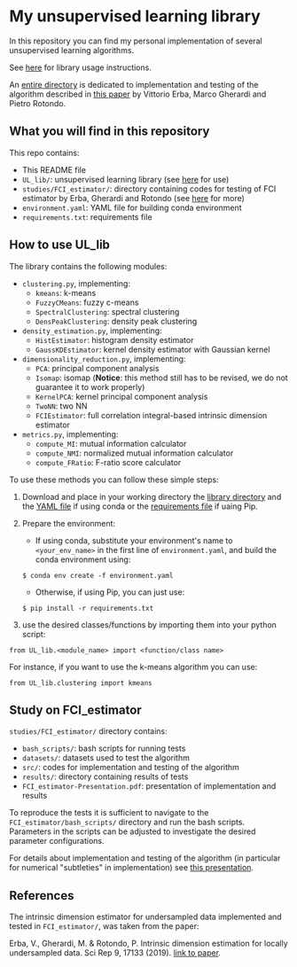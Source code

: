 # My unsupervised learning library

In this repository you can find my personal implementation of several unsupervised
learning algorithms.

See [here](#ref1) for library usage instructions.

An [entire directory](FCI_estimator) is dedicated to implementation and testing of
the algorithm described in [this paper][link1] by Vittorio Erba, Marco Gherardi and
Pietro Rotondo.


## What you will find in this repository

This repo contains:
- This README file
- `UL_lib/`: unsupervised learning library (see [here](#ref1) for use)
- `studies/FCI_estimator/`: directory containing codes for testing of FCI estimator by
Erba, Gherardi and Rotondo (see [here](#ref2) for more)
- `environment.yaml`: YAML file for building conda environment
- `requirements.txt`: requirements file


<a name="ref1">
</a>

## How to use UL\_lib

The library contains the following modules:
- `clustering.py`, implementing:
  - `kmeans`: k-means
  - `FuzzyCMeans`: fuzzy c-means
  - `SpectralClustering`: spectral clustering
  - `DensPeakClustering`: density peak clustering
- `density_estimation.py`, implementing:
  - `HistEstimator`: histogram density estimator
  - `GaussKDEstimator`: kernel density estimator with Gaussian kernel
- `dimensionality_reduction.py`, implementing:
  - `PCA`: principal component analysis
  - `Isomap`: isomap (**Notice**: this method still has to be revised,
    we do not guarantee it to work properly)
  - `KernelPCA`: kernel principal component analysis
  - `TwoNN`: two NN
  - `FCIEstimator`: full correlation integral-based intrinsic dimension estimator
- `metrics.py`, implementing:
  - `compute_MI`: mutual information calculator
  - `compute_NMI`: normalized mutual information calculator
  - `compute_FRatio`: F-ratio score calculator

To use these methods you can follow these simple steps:

1. Download and place in your working directory the [library directory](UL_lib)
and the [YAML file](environment.yaml) if using conda or the [requirements file](requirements.txt)
if uaing Pip.

2. Prepare the environment:

    - If using conda, substitute your environment's name to `<your_env_name>` in
    the first line of `environment.yaml`, and build the conda environment using:
    ````
    $ conda env create -f environment.yaml
    ````

    - Otherwise, if using Pip, you can just use:
    ````
    $ pip install -r requirements.txt
    ````

4. use the desired classes/functions by importing them into your python script:

````
from UL_lib.<module_name> import <function/class name>
````

For instance, if you want to use the k-means algorithm you can use:

````
from UL_lib.clustering import kmeans
````


<a name="ref2">
</a>

## Study on FCI\_estimator

`studies/FCI_estimator/` directory contains:
- `bash_scripts/`: bash scripts for running tests
- `datasets/`: datasets used to test the algorithm
- `src/`: codes for implementation and testing of the algorithm
- `results/`: directory containing results of tests
- `FCI_estimator-Presentation.pdf`: presentation of implementation and results

To reproduce the tests it is sufficient to navigate to the `FCI_estimator/bash_scripts/`
directory and run the bash scripts. Parameters in the scripts can be adjusted to
investigate the desired parameter configurations.

For details about implementation and testing of the algorithm (in particular for numerical
"subtleties" in implementation) see [this presentation](studies/FCI_estimator/FCI_estimator-Presentation.pdf).


## References

The intrinsic dimension estimator for undersampled data implemented and tested in
`FCI_estimator/`, was taken from the paper:

Erba, V., Gherardi, M. & Rotondo, P. Intrinsic dimension estimation for locally undersampled
data. Sci Rep 9, 17133 (2019). [link to paper][link1].






[link1]: https://www.nature.com/articles/s41598-019-53549-9
